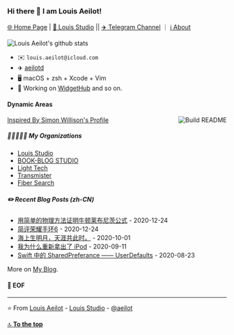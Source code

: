 ### Hi there 👋 I am Louis Aeilot!
[🌐 Home Page](https://aeilot.github.io) | [🏢 Louis Studio](https://louis-studio.github.io) || [✈️ Telegram Channel](https://t.me/aeilot_post) ｜
 [ℹ️ About](https://aeilot.github.io/about)

![Louis Aeilot's github stats](https://github-readme-stats.vercel.app/api?username=aeilot&theme=buefy&count_private=true&show_icons=true)

* ✉️ `louis.aeilot@icloud.com`
* ✈️ [aeilotd](https://t.me/aeilotd)
* 🖥 macOS + zsh + Xcode + Vim
* 🔨 Working on [WidgetHub](https://github.com/aeilot/WidgetHub) and so on.

#### Dynamic Areas
<a href="https://github.com/simonw/simonw/actions"><img src="https://github.com/aeilot/aeilot/workflows/README-Build/badge.svg" align="right" alt="Build README"></a> <a href="https://simonwillison.net/2020/Jul/10/self-updating-profile-readme/">Inspired By Simon Willison's Profile</a>

##### 👩🏼‍🤝‍🧑🏻 My Organizations
<!-- org starts -->
* [Louis Studio](https://github.com/louis-studio)
* [BOOK-BLOG STUDIO](https://github.com/BOOK-BLOG)
* [Light Tech](https://github.com/thelighttech)
* [Transmister](https://github.com/transmister)
* [Fiber Search](https://github.com/fiber-search)

<!-- org ends -->

##### ✏️ Recent Blog Posts (zh-CN)
<!-- blog starts -->
* [用简单的物理方法证明牛顿莱布尼茨公式](https://aeilot.github.io/2020/12/25/newton-leibniz-proof/) - 2020-12-24
* [简评荣耀手环6](https://aeilot.github.io/2020/12/25/honor-band6/) - 2020-12-24
* [海上生明月，天涯共此时。](https://aeilot.github.io/2020/10/01/mid-autumn-2020/) - 2020-10-01
* [我为什么重新拿出了 iPod](https://aeilot.github.io/2020/09/11/ipod-shuffle/) - 2020-09-11
* [Swift 中的 SharedPreferance —— UserDefaults](https://aeilot.github.io/2020/08/24/swift-userdefaults/) - 2020-08-23
<!-- blog ends -->

More on [My Blog](https://aeilot.github.io/blog).

#### 💾 EOF

---
⭐️ From [Louis Aeilot](https://github.com/aeilot) - [Louis Studio](https://louis-studio.github.io/) - [@aeilot](https://twitter.com/aeilot)

[🔝 **To the top**](#)
